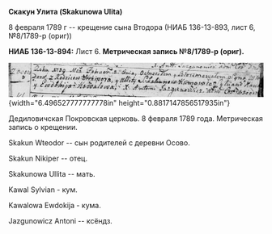 **Скакун Улита (Skakunowa Ulita)**

8 февраля 1789 г -- крещение сына Втодора (НИАБ 136-13-893, лист 6,
№8/1789-р (ориг))

**НИАБ 136-13-894:** Лист 6. **Метрическая запись №8/1789-р (ориг).**

![](./media/dc09366ef186c539757e9b5c757d907206562787.png){width="6.496527777777778in"
height="0.8817147856517935in"}

Дедиловичская Покровская церковь. 8 февраля 1789 года. Метрическая
запись о крещении.

Skakun Wteodor -- сын родителей с деревни Осово.

Skakun Nikiper -- отец.

Skakunowa Ullita -- мать.

Kawal Sylvian - кум.

Kawalowa Ewdokija - кума.

Jazgunowicz Antoni -- ксёндз.
